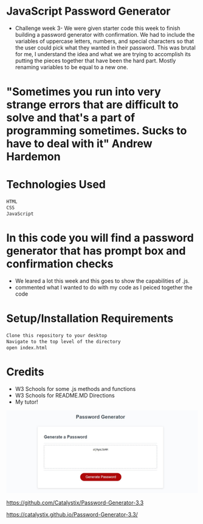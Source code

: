 # JavaScript Password Generator

* Challenge week 3- We were given starter code this week to finish building a password generator with confirmation. 
We had to include the variables of uppercase letters, numbers, and special characters so that the user could pick what they wanted in their password. 
This was brutal for me, I understand the idea and what we are trying to accomplish its putting the pieces together that have been the hard part. Mostly renaming variables to be
equal to a new one. 


# "Sometimes you run into very strange errors that are difficult to solve and that's a part of programming sometimes. Sucks to have to deal with it" Andrew Hardemon


# Technologies Used
    HTML
    CSS
    JavaScript

# In this code you will find a password generator that has prompt box and confirmation checks 
 * We leared a lot this week and this goes to show the capabilities of .js.
 * commented what I wanted to do with my code as I peiced together the code

# Setup/Installation Requirements
    Clone this repository to your desktop
    Navigate to the top level of the directory
    open index.html

# Credits
 * W3 Schools for some .js methods and functions
 * W3 Schools for README.MD Directions
 * My tutor!

![Alt text](assets/images/pwgen.jpg)


https://github.com/Catalystix/Password-Generator-3.3

https://catalystix.github.io/Password-Generator-3.3/